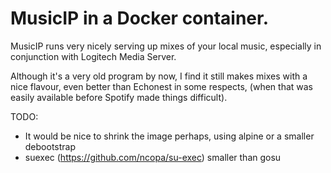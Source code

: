 # MusicIP in a Docker container.

MusicIP runs very nicely serving up mixes of your local music,
especially in conjunction with Logitech Media Server.

Although it's a very old program by now, I find it still makes 
mixes with a nice flavour, even better than Echonest in some respects,
(when that was easily available before Spotify made things difficult).

TODO:

- It would be nice to shrink the image perhaps, using alpine or a smaller debootstrap
- suexec (https://github.com/ncopa/su-exec) smaller than gosu

